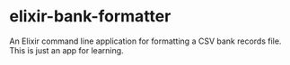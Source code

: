 # elixir-bank-formatter
An Elixir command line application for formatting a CSV bank records file. This is just an app for learning.
